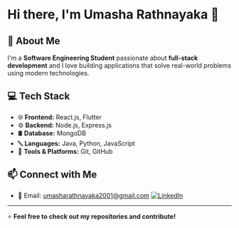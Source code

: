# Hi there, I'm Umasha Rathnayaka 👋  

## 🚀 About Me  
I'm a **Software Engineering Student** passionate about **full-stack development** and I love building applications that solve real-world problems using modern technologies.  

## 💻 Tech Stack  
- 🌐 **Frontend:** React.js, Flutter  
- ⚙️ **Backend:** Node.js, Express.js  
- 🛢️ **Database:** MongoDB  
- 🔤 **Languages:** Java, Python, JavaScript  
- 🔧 **Tools & Platforms:** Git, GitHub 


## 📫 Connect with Me  
- 📧 Email: umasharathnayaka2001@gmail.com 
 [![LinkedIn](https://img.shields.io/badge/-LinkedIn-0077B5?style=flat&logo=linkedin&logoColor=white)](https://www.linkedin.com/in/umasha-rathnayaka)
 

---

⭐ **Feel free to check out my repositories and contribute!**  
